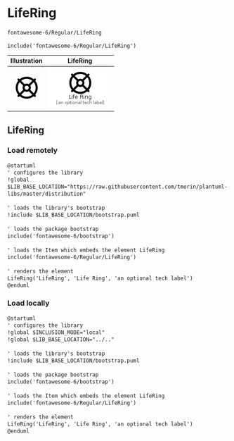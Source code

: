 # LifeRing


```text
fontawesome-6/Regular/LifeRing
```

```text
include('fontawesome-6/Regular/LifeRing')
```



| Illustration | LifeRing |
| :---: | :---: |
| ![illustration for Illustration](../../fontawesome-6/Regular/LifeRing.png) | ![illustration for LifeRing](../../fontawesome-6/Regular/LifeRing.Local.png) |




## LifeRing

### Load remotely
```plantuml
@startuml
' configures the library
!global $LIB_BASE_LOCATION="https://raw.githubusercontent.com/tmorin/plantuml-libs/master/distribution"

' loads the library's bootstrap
!include $LIB_BASE_LOCATION/bootstrap.puml

' loads the package bootstrap
include('fontawesome-6/bootstrap')

' loads the Item which embeds the element LifeRing
include('fontawesome-6/Regular/LifeRing')

' renders the element
LifeRing('LifeRing', 'Life Ring', 'an optional tech label')
@enduml
```

### Load locally
```plantuml
@startuml
' configures the library
!global $INCLUSION_MODE="local"
!global $LIB_BASE_LOCATION="../.."

' loads the library's bootstrap
!include $LIB_BASE_LOCATION/bootstrap.puml

' loads the package bootstrap
include('fontawesome-6/bootstrap')

' loads the Item which embeds the element LifeRing
include('fontawesome-6/Regular/LifeRing')

' renders the element
LifeRing('LifeRing', 'Life Ring', 'an optional tech label')
@enduml
```

